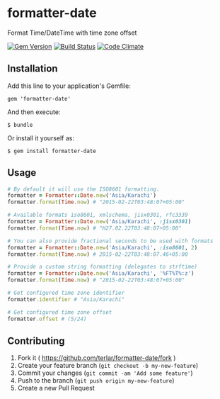 # formatter-date

Format Time/DateTime with time zone offset

[![Gem Version](https://badge.fury.io/rb/formatter-date.svg)](http://badge.fury.io/rb/formatter-date)
[![Build
Status](https://travis-ci.org/terlar/formatter-date.svg)](https://travis-ci.org/terlar/formatter-date)
[![Code Climate](https://codeclimate.com/github/terlar/formatter-date.png)](https://codeclimate.com/github/terlar/formatter-date)

## Installation

Add this line to your application's Gemfile:

    gem 'formatter-date'

And then execute:

    $ bundle

Or install it yourself as:

    $ gem install formatter-date

## Usage

```ruby
# By default it will use the ISO8601 formatting.
formatter = Formatter::Date.new('Asia/Karachi')
formatter.format(Time.now) # "2015-02-22T03:48:07+05:00"

# Available formats iso8601, xmlschema, jisx0301, rfc3339
formatter = Formatter::Date.new('Asia/Karachi', :jisx0301)
formatter.format(Time.now) # "H27.02.22T03:48:07+05:00"

# You can also provide fractional seconds to be used with formats
formatter = Formatter::Date.new('Asia/Karachi', :iso8601, 2)
formatter.format(Time.now) # 2015-02-22T03:48:07.46+05:00

# Provide a custom string formatting (delegates to strftime)
formatter = Formatter::Date.new('Asia/Karachi', '%FT%T%:z')
formatter.format(Time.now) # "2015-02-22T03:48:07+05:00"

# Get configured time zone identifier
formatter.identifier # "Asia/Karachi"

# Get configured time zone offset
formatter.offset # (5/24)
```

## Contributing

1. Fork it ( https://github.com/terlar/formatter-date/fork )
2. Create your feature branch (`git checkout -b my-new-feature`)
3. Commit your changes (`git commit -am 'Add some feature'`)
4. Push to the branch (`git push origin my-new-feature`)
5. Create a new Pull Request
